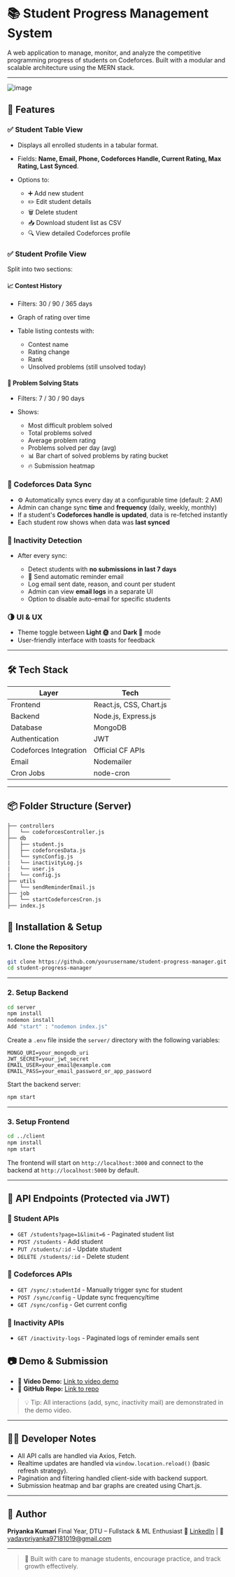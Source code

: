 # 📚 Student Progress Management System

A web application to manage, monitor, and analyze the competitive programming progress of students on Codeforces. Built with a modular and scalable architecture using the MERN stack.

---
![image](https://github.com/user-attachments/assets/d4b5ddce-e2ad-4a8a-9e68-dcd1342f7cc3)

## 🚀 Features

### ✅ Student Table View

* Displays all enrolled students in a tabular format.
* Fields: **Name, Email, Phone, Codeforces Handle, Current Rating, Max Rating, Last Synced**.
* Options to:

  * ➕ Add new student
  * ✏️ Edit student details
  * 🗑️ Delete student
  * 📥 Download student list as CSV
  * 🔍 View detailed Codeforces profile

### ✅ Student Profile View

Split into two sections:

#### 📈 Contest History

* Filters: 30 / 90 / 365 days
* Graph of rating over time
* Table listing contests with:

  * Contest name
  * Rating change
  * Rank
  * Unsolved problems (still unsolved today)

#### 🧠 Problem Solving Stats

* Filters: 7 / 30 / 90 days
* Shows:

  * Most difficult problem solved
  * Total problems solved
  * Average problem rating
  * Problems solved per day (avg)
  * 📊 Bar chart of solved problems by rating bucket
  * 🔥 Submission heatmap

### 🔄 Codeforces Data Sync

* ⚙️ Automatically syncs every day at a configurable time (default: 2 AM)
* Admin can change sync **time** and **frequency** (daily, weekly, monthly)
* If a student's **Codeforces handle is updated**, data is re-fetched instantly
* Each student row shows when data was **last synced**

### 🔔 Inactivity Detection

* After every sync:

  * Detect students with **no submissions in last 7 days**
  * 🚨 Send automatic reminder email
  * Log email sent date, reason, and count per student
  * Admin can view **email logs** in a separate UI
  * Option to disable auto-email for specific students

### 🌗 UI & UX
* Theme toggle between **Light 🌞** and **Dark 🌙** mode
* User-friendly interface with toasts for feedback

---

## 🛠️ Tech Stack

| Layer                  | Tech                    |
| ---------------------- | ----------------------- |
| Frontend               | React.js, CSS, Chart.js |
| Backend                | Node.js, Express.js     |
| Database               | MongoDB                 |
| Authentication         | JWT                     |
| Codeforces Integration | Official CF APIs        |
| Email                  | Nodemailer              |
| Cron Jobs              | node-cron               |

---

## 📦 Folder Structure (Server)

```
├── controllers
│   └── codeforcesController.js
├── db
│   ├── student.js
│   ├── codeforcesData.js
│   └── syncConfig.js
|   └── inactivityLog.js
|   └── user.js
|   └── config.js
├── utils
│   └── sendReminderEmail.js
├── job
│   └── startCodeforcesCron.js
├── index.js
```
## 🧪 Installation & Setup

### 1. Clone the Repository

```bash
git clone https://github.com/yourusername/student-progress-manager.git
cd student-progress-manager
```

---

### 2. Setup Backend

```bash
cd server
npm install
nodemon install 
Add "start" : "nodemon index.js"
```

Create a `.env` file inside the `server/` directory with the following variables:

```env
MONGO_URI=your_mongodb_uri
JWT_SECRET=your_jwt_secret
EMAIL_USER=your_email@example.com
EMAIL_PASS=your_email_password_or_app_password
```

Start the backend server:

```bash
npm start
```

---

### 3. Setup Frontend

```bash
cd ../client
npm install
npm start
```

The frontend will start on `http://localhost:3000` and connect to the backend at `http://localhost:5000` by default.

---

## 🧪 API Endpoints (Protected via JWT)

### 🔹 Student APIs

* `GET /students?page=1&limit=6` - Paginated student list
* `POST /students` - Add student
* `PUT /students/:id` - Update student
* `DELETE /students/:id` - Delete student

### 🔹 Codeforces APIs

* `GET /sync/:studentId` - Manually trigger sync for student
* `POST /sync/config` - Update sync frequency/time
* `GET /sync/config` - Get current config

### 🔹 Inactivity APIs

* `GET /inactivity-logs` - Paginated logs of reminder emails sent


## 📷 Demo & Submission

* 🎥 **Video Demo:** [Link to video demo]([https://drive.google.com/file/d/1h3RGIblLL_JYHK6r64cie35slZhMHOPN/view?usp=sharing])
* 🔗 **GitHub Repo:** [Link to repo]([https://github.com/piyanka/Student-Progress-Management-Backend])

> 💡 Tip: All interactions (add, sync, inactivity mail) are demonstrated in the demo video.

---

## 🧑‍💻 Developer Notes

* All API calls are handled via Axios, Fetch.
* Realtime updates are handled via `window.location.reload()` (basic refresh strategy).
* Pagination and filtering handled client-side with backend support.
* Submission heatmap and bar graphs are created using Chart.js.

---


## 👤 Author

**Priyanka Kumari**
Final Year, DTU – Fullstack & ML Enthusiast
🔗 [LinkedIn](https://linkedin.com/in/priyanka-kumari) | 📧 [yadavpriyanka97181019@gmail.com](mailto:yadavpriyanka97181019@gmail.com)

---

> 🧩 Built with care to manage students, encourage practice, and track growth effectively.
